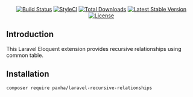 <p align="center">
<a href="https://travis-ci.org/paxha/laravel-recursive-relationship"><img src="https://img.shields.io/travis/paxha/laravel-recursive-relationship/master.svg?style=flat-square" alt="Build Status"></a>
<a href="https://github.styleci.io/repos/227086797"><img src="https://github.styleci.io/repos/227086797/shield?branch=master" alt="StyleCI"></a>
<a href="https://packagist.org/packages/paxha/laravel-recursive-relationship"><img src="https://poser.pugx.org/paxha/laravel-recursive-relationship/d/total.svg?format=flat-square" alt="Total Downloads"></a>
<a href="https://packagist.org/packages/paxha/laravel-recursive-relationship"><img src="https://poser.pugx.org/paxha/laravel-recursive-relationship/v/stable.svg?format=flat-square" alt="Latest Stable Version"></a>
<a href="https://packagist.org/packages/paxha/laravel-recursive-relationship"><img src="https://poser.pugx.org/paxha/laravel-recursive-relationship/license.svg?format=flat-square" alt="License"></a>
</p>

## Introduction
This Laravel Eloquent extension provides recursive relationships using common table.

## Installation

    composer require paxha/laravel-recursive-relationships
